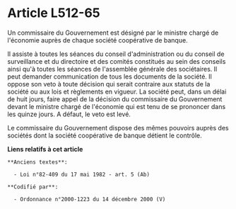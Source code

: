 # Article L512-65

Un commissaire du Gouvernement est désigné par le ministre chargé de l'économie auprès de chaque société coopérative de
banque.

Il assiste à toutes les séances du conseil d'administration ou du conseil de surveillance et du directoire et des comités
constitués au sein des conseils ainsi qu'à toutes les séances de l'assemblée générale des sociétaires. Il peut demander
communication de tous les documents de la société. Il oppose son veto à toute décision qui serait contraire aux statuts de la
société ou aux lois et règlements en vigueur. La société peut, dans un délai de huit jours, faire appel de la décision du
commissaire du Gouvernement devant le ministre chargé de l'économie qui est tenu de se prononcer dans les quinze jours. A
défaut, le veto est levé.

Le commissaire du Gouvernement dispose des mêmes pouvoirs auprès des sociétés dont la société coopérative de banque détient
le contrôle.

**Liens relatifs à cet article**

	**Anciens textes**:

	  - Loi n°82-409 du 17 mai 1982 - art. 5 (Ab)

	**Codifié par**:

	  - Ordonnance n°2000-1223 du 14 décembre 2000 (V)
